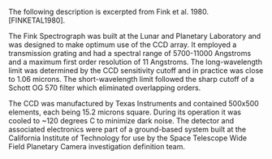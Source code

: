 The following description is excerpted from Fink et al. 1980. [FINKETAL1980].

The Fink Spectrograph was built at the Lunar and Planetary Laboratory and was
designed to make optimum use of the CCD array.  It employed a transmission grating
and had a spectral range of 5700-11000 Angstroms and a maximum first order resolution
of 11 Angstroms.  The long-wavelength limit was determined by the CCD sensitivity
cutoff and in practice was close to 1.06 microns.  The short-wavelength limit
followed the sharp cutoff of a Schott OG 570 filter which eliminated overlapping
orders.

The CCD was manufactured by Texas Instruments and contained 500x500 elements, each
being 15.2 microns square.  During its operation it was cooled to ~120 degrees C to
minimize dark noise.  The detector and associated electronics were part of a
ground-based system built at the California Institute of Technology for use by the
Space Telescope Wide Field Planetary Camera investigation definition team.